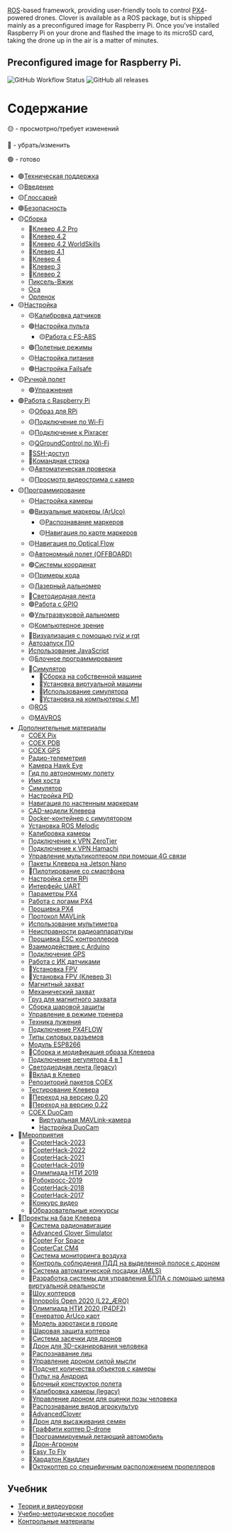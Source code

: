 [ROS](https://www.ros.org)-based framework, providing user-friendly tools to control [PX4](https://px4.io)-powered drones. Clover is available as a ROS package, but is shipped mainly as a preconfigured image for Raspberry Pi. Once you've installed Raspberry Pi on your drone and flashed the image to its microSD card, taking the drone up in the air is a matter of minutes.

## Preconfigured image for Raspberry Pi.

![GitHub Workflow Status](https://img.shields.io/github/actions/workflow/status/CopterExpress/clover/build-image.yaml?branch=master)
![GitHub all releases](https://img.shields.io/github/downloads/CopterExpress/clover/total)

# Содержание

🟡 - просмотрно/требует изменений

🔴 - убрать/изменить

🟢 - готово

* 🟢[Техническая поддержка](https://t.me/Tezona_bot)
* 🟡[Введение](docs/ru/README.md)
* 🟡[Глоссарий](docs/ru/glossary.md)
* 🟢[Безопасность](docs/ru/safety.md)
* 🟡[Сборка](docs/ru/assembly.md)
  * 🔴[Клевер 4.2 Pro](docs/ru/assemble_4_2_pro.md)
  * 🔴[Клевер 4.2](docs/ru/assemble_4_2.md)
  * 🔴[Клевер 4.2 WorldSkills](docs/ru/assemble_4_2_ws.md)
  * 🔴[Клевер 4.1](docs/ru/assemble_4_1.md)
  * 🔴[Клевер 4](docs/ru/assemble_4.md)
  * 🔴[Клевер 3](docs/ru/assemble_3.md)
  * 🔴[Клевер 2](docs/ru/assemble_2.md)
  * [Пиксель-Вжик]()
  * [Оса]()
  * [Орленок]()
* 🟡[Настройка](docs/ru/setup.md)
  * 🟡[Калибровка датчиков](docs/ru/calibration.md)
  * 🟢[Настройка пульта](docs/ru/radio.md)
    * 🟡[Работа с FS-A8S](docs/ru/rc_flysky_a8s.md)
  * 🟢[Полетные режимы](docs/ru/modes.md)
  * 🟡[Настройка питания](docs/ru/power.md)
  * 🟢[Настройка Failsafe](docs/ru/failsafe.md)
* 🟡[Ручной полет](docs/ru/flight.md)
  * 🟢[Упражнения](docs/ru/flight_exercises.md)
* 🟢[Работа с Raspberry Pi](docs/ru/raspberry.md)
  * 🟡[Образ для RPi](docs/ru/image.md)
  * 🟡[Подключение по Wi-Fi](docs/ru/wifi.md)
  * 🟡[Подключение к Pixracer](docs/ru/connection.md)
  * 🟡[QGroundControl по Wi-Fi](docs/ru/gcs_bridge.md)
  * 🔴[SSH-доступ](docs/ru/ssh.md)
  * 🔴[Командная строка](docs/ru/cli.md)
  * 🟡[Автоматическая проверка](docs/ru/selfcheck.md)
  * 🟡[Просмотр видеострима с камер](docs/ru/web_video_server.md)
* 🟡[Программирование](docs/ru/programming.md)
  * 🟡[Настройка камеры](docs/ru/camera_setup.md)
  * 🟢[Визуальные маркеры (ArUco)](docs/ru/aruco.md)
    * 🟡[Распознавание маркеров](docs/ru/aruco_marker.md)
    * 🟡[Навигация по карте маркеров](docs/ru/aruco_map.md)
  * 🟡[Навигация по Optical Flow](docs/ru/optical_flow.md)
  * 🟡[Автономный полет (OFFBOARD)](docs/ru/simple_offboard.md)
  * 🟢[Системы координат](docs/ru/frames.md)
  * 🟡[Примеры кода](docs/ru/snippets.md)
  * 🟡[Лазерный дальномер](docs/ru/laser.md)
  * 🔴[Светодиодная лента](docs/ru/leds.md)
  * 🟢[Работа с GPIO](docs/ru/gpio.md)
  * 🟢[Ультразвуковой дальномер](docs/ru/sonar.md)
  * 🟡[Компьютерное зрение](docs/ru/camera.md)
  * 🔴[Визуализация с помощью rviz и rqt](docs/ru/rviz.md)
  * [Автозапуск ПО](docs/ru/autolaunch.md)
  * [Использование JavaScript](docs/ru/javascript.md)
  * 🟡[Блочное программирование](docs/ru/blocks.md)
  * 🔴[Симулятор](docs/ru/simulation.md)
    * 🔴[Сборка на собственной машине](docs/ru/simulation_native.md)
    * 🔴[Установка виртуальной машины](docs/ru/simulation_vm.md)
    * 🔴[Использование симулятора](docs/ru/simulation_usage.md)
    * 🔴[Установка на компьютеры c M1](docs/ru/simulation_m1.md)
  * 🟡[ROS](docs/ru/ros.md)
  * 🟡[MAVROS](docs/ru/mavros.md)
* [Дополнительные материалы](docs/ru/supplementary.md)
  * [COEX Pix](docs/ru/coex_pix.md)
  * [COEX PDB](docs/ru/coex_pdb.md)
  * [COEX GPS](docs/ru/coex_gps.md)
  * [Радио-телеметрия](docs/ru/radio_telemetry.md)
  * [Камера Hawk Eye](docs/ru/hawk_eye.md)
  * [Гид по автономному полету](docs/ru/auto_setup.md)
  * [Имя хоста](docs/ru/hostname.md)
  * [Симулятор](docs/ru/sitl.md)
  * [Настройка PID](docs/ru/pid_tuning.md)
  * [Навигация по настенным маркерам](docs/ru/wall_aruco.md)
  * [CAD-модели Клевера](docs/ru/models.md)
  * [Docker-контейнер с симулятором](docs/ru/sitl_docker.md)
  * [Установка ROS Melodic](docs/ru/ros-install.md)
  * [Калибровка камеры](docs/ru/camera_calibration.md)
  * [Подключение к VPN ZeroTier](docs/ru/zerotier_vpn.md)
  * [Подключение к VPN Hamachi](docs/ru/hamachi_vpn.md)
  * [Управление мультикоптером при помощи 4G связи](docs/ru/4g.md)
  * [Пакеты Клевера на Jetson Nano](docs/ru/jetson_nano.md)
  * 🔴[Пилотирование со смартфона](docs/ru/rc.md)
  * [Настройка сети RPi](docs/ru/network.md)
  * [Интерфейс UART](docs/ru/uart.md)
  * [Параметры PX4](docs/ru/parameters.md)
  * [Работа с логами PX4](docs/ru/flight_logs.md)
  * [Прошивка PX4](docs/ru/firmware.md)
  * [Протокол MAVLink](docs/ru/mavlink.md)
  * [Использование мультиметра](docs/ru/test_connection.md)
  * [Неисправности радиоаппаратуры](docs/ru/radioerrors.md)
  * [Прошивка ESC контроллеров](docs/ru/esc_firmware.md)
  * [Взаимодействие с Arduino](docs/ru/arduino.md)
  * [Подключение GPS](docs/ru/gps.md)
  * [Работа с ИК датчиками](docs/ru/ir_sensors.md)
  * 🔴[Установка FPV](docs/ru/fpv_clover_4_2.md)
  * 🔴[Установка FPV (Клевер 3)](docs/ru/fpv.md)
  * [Магнитный захват](docs/ru/magnetic_grip.md)
  * [Механический захват](docs/ru/mechanical_grip.md)
  * [Груз для магнитного захвата](docs/ru/magnetic_grip_load.md)
  * [Сборка шаровой защиты](docs/ru/sphere_guard.md)
  * [Управление в режиме тренера](docs/ru/trainer_mode.md)
  * [Техника лужения](docs/ru/tinning.md)
  * [Подключение PX4FLOW](docs/ru/px4flow.md)
  * [Типы силовых разъемов](docs/ru/connectortypes.md)
  * [Модуль ESP8266](docs/ru/esp8266_bridge.md)
  * 🔴[Сборка и модификация образа Клевера](docs/ru/image_building.md)
  * [Подключение регулятора 4 в 1](docs/ru/4in1.md)
  * [Светодиодная лента (legacy)](docs/ru/leds_old.md)
  * 🔴[Вклад в Клевер](docs/ru/contributing.md)
  * [Репозиторий пакетов COEX](docs/ru/packages.md)
  * [Тестирование Клевера](docs/ru/testing.md)
  * 🔴[Переход на версию 0.20](docs/ru/migrate20.md)
  * 🔴[Переход на версию 0.22](docs/ru/migrate22.md)
  * [COEX DuoCam](docs/ru/duocam.md)
    * [Виртуальная MAVLink-камера](docs/ru/duocam_mavlink.md)
    * [Настройка DuoCam](docs/ru/duocam_setup.md)
* 🔴[Мероприятия](docs/ru/events.md)
  * 🔴[CopterHack-2023](docs/ru/copterhack2023.md)
  * 🔴[CopterHack-2022](docs/ru/copterhack2022.md)
  * 🔴[CopterHack-2021](docs/ru/copterhack2021.md)
  * 🔴[CopterHack-2019](docs/ru/copterhack2019.md)
  * 🔴[Олимпиада НТИ 2019](docs/ru/nti2019.md)
  * 🔴[Робокросс-2019](docs/ru/robocross2019.md)
  * 🔴[CopterHack-2018](docs/ru/copterhack2018.md)
  * 🔴[CopterHack-2017](docs/ru/copterhack2017.md)
  * 🔴[Конкурс видео](docs/ru/video_contest.md)
  * 🔴[Образовательные конкурсы](docs/ru/educational_contests.md)
* 🔴[Проекты на базе Клевера](docs/ru/projects.md)
  * 🔴[Система радионавигации](docs/ru/nav-beacon.md)
  * 🔴[Advanced Clover Simulator](docs/ru/advanced_clover_simulator.md)
  * 🔴[Copter For Space](docs/ru/c4s.md)
  * 🔴[CopterCat CM4](docs/ru/copter_cat.md)
  * 🔴[Система мониторинга воздуха](docs/ru/air_monitor.md)
  * 🔴[Контроль соблюдения ПДД на выделенной полосе с дроном](docs/ru/lane_control.md)
  * 🔴[Система автоматической посадки (AMLS)](docs/ru/amls.md)
  * 🔴[Разработка системы для управления БПЛА с помощью шлема виртуальной реальности](docs/ru/remote-control-with-oculusvr.md)
  * 🔴[Шоу коптеров](docs/ru/clever-show.md)
  * 🔴[Innopolis Open 2020 (L22_ÆRO)](docs/ru/innopolis_open_L22_AERO.md)
  * 🔴[Олимпиада НТИ 2020 (P4DF2)](docs/ru/nti2020_p4df2.md)
  * 🔴[Генератор ArUco карт](docs/ru/arucogenmap.md)
  * 🔴[Модель аэротакси в городе](docs/ru/bigchallenges.md)
  * 🔴[Шаровая защита коптера](docs/ru/shield.md)
  * 🔴[Система засечки для дронов](docs/ru/race_timing_sys_copterhack.md)
  * 🔴[Дрон для 3D-сканирования человека](docs/ru/3dscan.md)
  * 🔴[Распознавание лиц](docs/ru/face_recognition.md)
  * 🔴[Управление дроном силой мысли](docs/ru/control_emotions.md)
  * 🔴[Подсчет количества объектов c камеры](docs/ru/object_counting.md)
  * 🔴[Пульт на Андроид](docs/ru/android.md)
  * 🔴[Блочный конструктор полета](docs/ru/clever_blocks.md)
  * 🔴[Калибровка камеры (legacy)](docs/ru/camera_calib.md)
  * 🔴[Управление дроном для оценки позы человека](docs/ru/human_pose_estimation_drone_control.md)
  * 🔴[Распознавание видов агрокультур](docs/ru/agriculture.md)
  * 🔴[AdvancedClover](docs/ru/advanced_clover.md)
  * 🔴[Дрон для высаживания семян](docs/ru/seeding_drone.md)
  * 🔴[Граффити коптер D-drone](docs/ru/ddrone.md)
  * 🔴[Программируемый летающий автомобиль](docs/ru/zaural_viking.md)
  * 🔴[Дрон-Агроном](docs/ru/drone-agronom.md)
  * 🔴[Easy To Fly](docs/ru/easytofly.md)
  * 🔴[Хардатон Квиддич](docs/ru/hardaton_quidditch.md)
  * 🔴[Октокоптер со специфичным расположением пропеллеров](docs/ru/oktazodg.md)

## Учебник

* [Теория и видеоуроки](lessons.md)
* [Учебно-методическое пособие](metod.md)
* [Контрольные материалы](tests.md)
